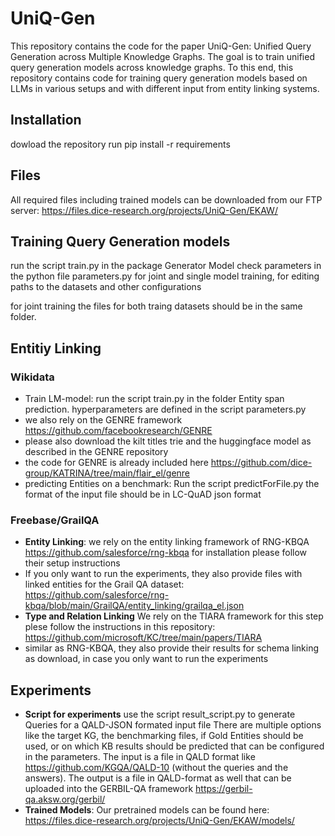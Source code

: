 
# UniQ-Gen
This repository contains the code for the paper UniQ-Gen: Unified Query Generation across Multiple Knowledge Graphs.
The goal is to train unified query generation models across knowledge graphs. 
To this end, this repository contains code for training query generation models based on LLMs in various setups and with different input from entity linking systems.
## Installation
dowload the repository
run pip install -r requirements
## Files
All required files including trained models can be downloaded from our FTP server: https://files.dice-research.org/projects/UniQ-Gen/EKAW/
## Training Query Generation models
run the script train.py in the package Generator Model
check parameters in the python file parameters.py for joint and single model training, 
for editing paths to the datasets and other configurations

for joint training the files for both traing datasets should be in the same folder.
## Entitiy Linking
### Wikidata
- Train LM-model: run the script train.py in the folder Entity span prediction.
hyperparameters are defined in the script parameters.py
- we also rely on the GENRE framework https://github.com/facebookresearch/GENRE
- please also download the kilt titles trie and the huggingface model as described in the GENRE repository
- the code for GENRE is already included here https://github.com/dice-group/KATRINA/tree/main/flair_el/genre 
- predicting Entities on a benchmark: Run the script predictForFile.py the format of the input file should be in LC-QuAD json format
### Freebase/GrailQA
- **Entity Linking**: we rely on the entity linking framework of RNG-KBQA https://github.com/salesforce/rng-kbqa for installation please follow their setup instructions
- If you only want to run the experiments, they also provide files with linked entities for the Grail QA dataset: https://github.com/salesforce/rng-kbqa/blob/main/GrailQA/entity_linking/grailqa_el.json
- **Type and Relation Linking** We rely on the TIARA framework for this step plese follow the instructions in this repository: https://github.com/microsoft/KC/tree/main/papers/TIARA
- similar as RNG-KBQA, they also provide their results for schema linking as download, in case you only want to run the experiments
## Experiments
- **Script for experiments** use the script result_script.py to generate Queries for a QALD-JSON formated input file
There are multiple options like the target KG, the benchmarking files, if Gold Entities should be used, or on which KB results should be predicted that can be configured in the parameters. The input is a file in QALD format like https://github.com/KGQA/QALD-10 (without the queries and the answers).
The output is a file in QALD-format as well that can be uploaded into the GERBIL-QA framework https://gerbil-qa.aksw.org/gerbil/
- **Trained Models**: Our pretrained models can be found here: https://files.dice-research.org/projects/UniQ-Gen/EKAW/models/
